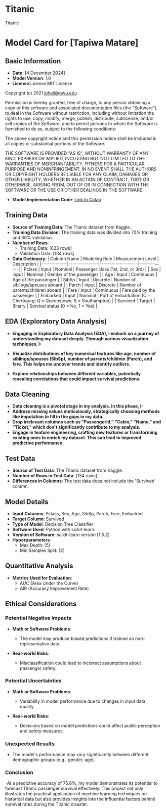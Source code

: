 # Titanic
Titanic 
# Model Card for [Tapiwa Matare]

## Basic Information
- **Date**: [4 December 2024]
- **Model Version**: 1.0
- **License**:License
MIT License

Copyright (c) 2021 jphall@gwu.edu

Permission is hereby granted, free of charge, to any person obtaining a copy of this software and associated documentation files (the "Software"), to deal in the Software without restriction, including without limitation the rights to use, copy, modify, merge, publish, distribute, sublicense, and/or sell copies of the Software, and to permit persons to whom the Software is furnished to do so, subject to the following conditions:

The above copyright notice and this permission notice shall be included in all copies or substantial portions of the Software.

THE SOFTWARE IS PROVIDED "AS IS", WITHOUT WARRANTY OF ANY KIND, EXPRESS OR IMPLIED, INCLUDING BUT NOT LIMITED TO THE WARRANTIES OF MERCHANTABILITY, FITNESS FOR A PARTICULAR PURPOSE AND NONINFRINGEMENT. IN NO EVENT SHALL THE AUTHORS OR COPYRIGHT HOLDERS BE LIABLE FOR ANY CLAIM, DAMAGES OR OTHER LIABILITY, WHETHER IN AN ACTION OF CONTRACT, TORT OR OTHERWISE, ARISING FROM, OUT OF OR IN CONNECTION WITH THE SOFTWARE OR THE USE OR OTHER DEALINGS IN THE SOFTWARE
- **Model Implementation Code**: [Link to Colab](https://colab.research.google.com/drive/1UBGESNRvt2ufwqHeyZ2JdznUytIL7kH1#scrollTo=MwQ00BBqvgha)

## Training Data
- **Source of Training Data**: The Titanic dataset from Kaggle.
- **Training Data Division**: The training data was divided into 70% training and 30% validation.
- **Number of Rows**:
  - Training Data: [623 rows]
  - Validation Data: [134 rows]
- **Data Dictionary**:
  | Column Name | Modeling Role | Measurement Level | Description |
  |-------------|---------------|-------------------|-------------|
  | Pclass      | Input         | Nominal           | Passenger class (1st, 2nd, or 3rd) |
  | Sex         | Input         | Nominal           | Gender of the passenger |
  | Age         | Input         | Continuous        | Age of the passenger |
  | SibSp       | Input         | Discrete          | Number of siblings/spouses aboard |
  | Parch       | Input         | Discrete          | Number of parents/children aboard |
  | Fare        | Input         | Continuous        | Fare paid by the passenger |
  | Embarked    | Input         | Nominal           | Port of embarkation (C = Cherbourg; Q = Queenstown; S = Southampton) |
  | Survived    | Target        | Binary            | Survival status (0 = No, 1 = Yes) |

## EDA (Exploratory Data Analysis)
- **Engaging in Exploratory Data Analysis (EDA), I embark on a journey of understanding my dataset deeply. Through various visualization techniques, I:**

- **Visualize distributions of key numerical features like age, number of siblings/spouses (SibSp), number of parents/children (Parch), and fare. This helps me uncover trends and identify outliers.**
- **Explore relationships between different variables, potentially revealing correlations that could impact survival predictions.**

## Data Cleaning
- **Data cleaning is a pivotal stage in my analysis. In this phase, I:**
- **Address missing values meticulously, strategically choosing methods like imputation to fill in the gaps in my data.**
- **Drop irrelevant columns such as "PassengerId," "Cabin," "Name," and "Ticket," which don't significantly contribute to my analysis.**
- **Engage in feature engineering, crafting new features or transforming existing ones to enrich my dataset. This can lead to improved predictive performance.**

## Test Data
- **Source of Test Data**: The Titanic dataset from Kaggle.
- **Number of Rows in Test Data**: [134 rows]
- **Differences in Columns**: The test data does not include the 'Survived' column.

## Model Details
- **Input Columns**: Pclass, Sex, Age, SibSp, Parch, Fare, Embarked
- **Target Column**: Survived
- **Type of Model**: Decision Tree Classifier
- **Software Used**: Python with scikit-learn
- **Version of Software**: scikit-learn version [1.5.2]
- **Hyperparameters**:
  - Max Depth: [5]
  - Min Samples Split: [2]

## Quantitative Analysis
- **Metrics Used for Evaluation**:
  - AUC (Area Under the Curve)
  - AIR (Accuracy Improvement Rate)
  
## Ethical Considerations
### Potential Negative Impacts
- **Math or Software Problems**:
  - The model may produce biased predictions if trained on non-representative data.
  
- **Real-world Risks**:
  - Misclassification could lead to incorrect assumptions about passenger safety.

### Potential Uncertainties
- **Math or Software Problems**:
  - Variability in model performance due to changes in input data quality.
  
- **Real-world Risks**:
  - Decisions based on model predictions could affect public perception and safety measures.

### Unexpected Results
- The model's performance may vary significantly between different demographic groups (e.g., gender, age).
### Conclusion 
-At a predictive accuracy of 76.6%, my model demonstrates its potential to forecast Titanic passenger survival effectively. This project not only illustrates the practical application of machine learning techniques on historical data but also provides insights into the influential factors behind survival rates during the Titanic disaster.
